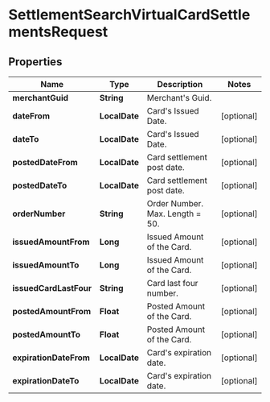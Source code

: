 

# SettlementSearchVirtualCardSettlementsRequest


## Properties

| Name | Type | Description | Notes |
|------------ | ------------- | ------------- | -------------|
|**merchantGuid** | **String** | Merchant&#39;s Guid. |  |
|**dateFrom** | **LocalDate** | Card&#39;s Issued Date. |  [optional] |
|**dateTo** | **LocalDate** | Card&#39;s Issued Date. |  [optional] |
|**postedDateFrom** | **LocalDate** | Card settlement post date. |  [optional] |
|**postedDateTo** | **LocalDate** | Card settlement post date. |  [optional] |
|**orderNumber** | **String** | Order Number. Max. Length &#x3D; 50. |  [optional] |
|**issuedAmountFrom** | **Long** | Issued Amount of the Card. |  [optional] |
|**issuedAmountTo** | **Long** | Issued Amount of the Card. |  [optional] |
|**issuedCardLastFour** | **String** | Card last four number. |  [optional] |
|**postedAmountFrom** | **Float** | Posted Amount of the Card. |  [optional] |
|**postedAmountTo** | **Float** | Posted Amount of the Card. |  [optional] |
|**expirationDateFrom** | **LocalDate** | Card&#39;s expiration date. |  [optional] |
|**expirationDateTo** | **LocalDate** | Card&#39;s expiration date. |  [optional] |



